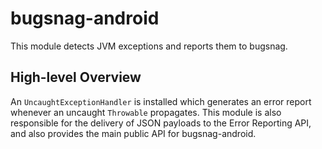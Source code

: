 # bugsnag-android

This module detects JVM exceptions and reports them to bugsnag.

## High-level Overview

An `UncaughtExceptionHandler` is installed which generates an error report whenever an uncaught 
`Throwable` propagates. This module is also responsible for the delivery of JSON payloads to the
Error Reporting API, and also provides the main public API for bugsnag-android.
